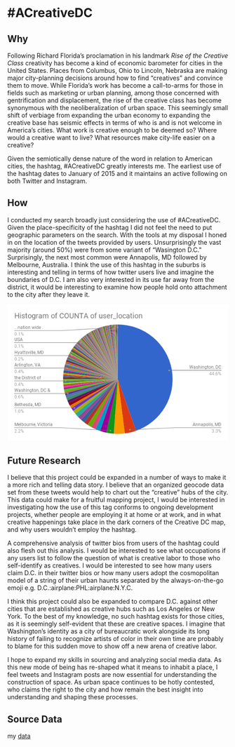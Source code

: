 # \#ACreativeDC

## Why

  Following Richard Florida’s proclamation in his landmark *Rise of the Creative Class* creativity has become a kind of economic barometer for cities in the United States. Places from Columbus, Ohio to Lincoln, Nebraska are making major city-planning decisions around how to find “creatives” and convince them to move. While Florida’s work has become a call-to-arms for those in fields such as marketing or urban planning, among those concerned with gentrification and displacement, the rise of the creative class has become synonymous with the neoliberalization of urban space. This seemingly small shift of verbiage from expanding the urban economy to expanding the creative base has seismic effects in terms of who is and is not welcome in America’s cities. What work is creative enough to be deemed so? Where would a creative want to live? What resources make city-life easier on a creative? 
  <p> Given the semiotically dense nature of the word in relation to American cities, the hashtag, #ACreativeDC greatly interests me. The earliest use of the hashtag dates to January of 2015 and it maintains an active following on both Twitter and Instagram.</p> 

## How
 <p>I conducted my search broadly just considering the use of #ACreativeDC. Given the place-specificity of the hashtag I did not feel the need to put geographic parameters on the search. With the tools at my disposal I honed in on the location of the tweets provided by users. Unsurprisingly the vast majority (around 50%) were from some variant of “Wasington D.C." Surprisingly, the next most common were Annapolis, MD followed by Melbourne, Australia. I think the use of this hashtag in the suburbs is interesting and telling in terms of how twitter users live and imagine the boundaries of D.C. I am also very interested in its use far away from the district, it would be interesting to examine how people hold onto attachment to the city after they leave it.</p>
 
![chart](https://github.com/bjackss/datastory/blob/master/images/chart.png)

## Future Research
  <p> I believe that this project could be expanded in a number of ways to make it a more rich and telling data story. I believe that an organized geocode data set from these tweets would help to chart out the “creative” hubs of the city. This data could make for a fruitful mapping project, I would be interested in investigating how the use of this tag conforms to ongoing development projects, whether people are employing it at home or at work, and in what creative happenings take place in the dark corners of the Creative DC map, and why users wouldn’t employ the hashtag.</p> 
 <p>  A comprehensive analysis of twitter bios from users of the hashtag could also flesh out this analysis. I would be interested to see what occupations if any users list to follow the question of what is creative labor to those who self-identify as creatives. I would be interested to see how many users claim D.C. in their twitter bios or how many users adopt the cosmopolitan model of a string of their urban haunts separated by the always-on-the-go emoji e.g. D.C.:airplane:PHL:airplane:N.Y.C.</p> 
  <p> I think this project could also be expanded to compare D.C. against other cities that are established as creative hubs such as Los Angeles or New York. To the best of my knowledge, no such hashtag exists for those cities, as it is seemingly self-evident that these are creative spaces. I imagine that Washington’s identity as a city of bureaucratic work alongside its long history of failing to recognize artists of color in their own time are probably to blame for this sudden move to show off a new arena of creative labor.</p> 
  <p> I hope to expand my skills in sourcing and analyzing social media data. As this new mode of being has re-shaped what it means to inhabit a place, I feel tweets and Instagram posts are now essential for understanding the construction of space. As urban space continues to be hotly contested, who claims the right to the city and how remain the best insight into understanding and shaping these processes.</p> 


## Source Data
my [data](https://github.com/bjackss/datastory/blob/master/data/%23ACreativeDC%20-%20ACDCT.csv)




